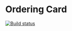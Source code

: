 
# Ordering Card
[![Build status](https://ci.appveyor.com/api/projects/status/o83odyaj6txj30nb?svg=true)](https://ci.appveyor.com/project/Natalyaoazis/orderingcard)

